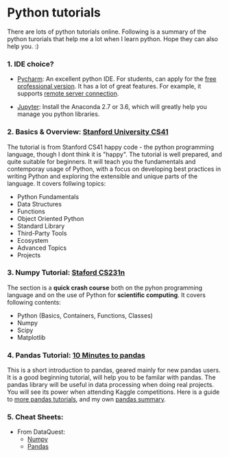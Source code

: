 # Python tutorials 
There are lots of python tutorials online. Following is a summary of the python turorials that help me a lot when I learn python. Hope they can also help you. :)

### 1. IDE choice? 
 * [Pycharm](https://www.jetbrains.com/pycharm/): An excellent python IDE. For students, can apply for the [free professional version](https://www.jetbrains.com/student/). It has a lot of great features. For example, it supports [remote server connection](https://www.jetbrains.com/help/pycharm/creating-a-remote-server-configuration.html).

 * [Jupyter](https://www.anaconda.com/download/): Install the Anaconda 2.7 or 3.6, which will greatly help you manage you python libraries. 

### 2. Basics & Overview: [Stanford University CS41](http://stanfordpython.com/) <br/>
The tutorial is from Stanford CS41 happy code - the python programming language, though I dont think it is "happy". The tutorial is well prepared, and quite suitable for beginners. It will teach you the fundamentals and contemporay usage of Python, with a focus on developing best practices in writing Python and exploring the extensible and unique parts of the language. It covers follwing topics: 
* Python Fundamentals
* Data Structures
* Functions
* Object Oriented Python
* Standard Library
* Third-Party Tools
* Ecosystem
* Advanced Topics 
* Projects

### 3. Numpy Tutorial: [Staford CS231n](http://cs231n.github.io/python-numpy-tutorial/) <br/>
The section is a **quick crash course** both on the pyhon programming language and on the use of Python for **scientific computing**.
It covers following contents:
* Python (Basics, Containers, Functions, Classes)
* Numpy 
* Scipy
* Matplotlib

### 4. Pandas Tutorial: [10 Minutes to pandas](https://pandas.pydata.org/pandas-docs/stable/10min.html)<br/>
This is a short introduction to pandas, geared mainly for new pandas users. It is a good beginning tutorial, will help you to be familar with pandas. The pandas library will be useful in data processing when doing real projects. You will see its power when attending Kaggle competitions. Here is a guide to [more pandas tutorials](https://pandas.pydata.org/pandas-docs/stable/tutorials.html), and my own [pandas summary](https://github.com/zyunsg/Python/tree/master/pandas).

### 5. Cheat Sheets:<br/>
* From DataQuest:
     * [Numpy](https://github.com/zyunsg/Python/tree/master/cheatsheets/numpy-cheat-sheet.pdf)
     * [Pandas](https://github.com/zyunsg/Python/tree/master/cheatsheets/pandas-cheat-sheet.pdf)




